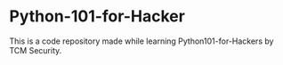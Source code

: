 # Python-101-for-Hacker
This is a code repository made while learning Python101-for-Hackers by TCM Security.
